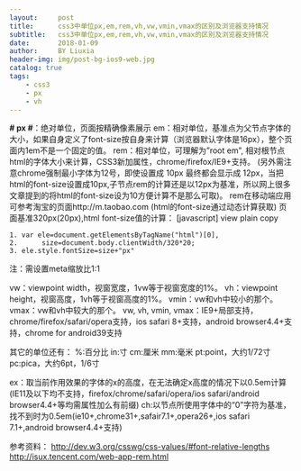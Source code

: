 ```yaml
---
layout:     post
title:      css3中单位px,em,rem,vh,vw,vmin,vmax的区别及浏览器支持情况
subtitle:   css3中单位px,em,rem,vh,vw,vmin,vmax的区别及浏览器支持情况
date:       2018-01-09
author:     BY Liuxia
header-img: img/post-bg-ios9-web.jpg
catalog: true
tags:
    - css3
    - px
    - vh
---  
```


  
**# px #**：绝对单位，页面按精确像素展示
em：相对单位，基准点为父节点字体的大小，如果自身定义了font-size按自身来计算（浏览器默认字体是16px），整个页面内1em不是一个固定的值。
rem：相对单位，可理解为”root em”, 相对根节点html的字体大小来计算，CSS3新加属性，chrome/firefox/IE9+支持。
(另外需注意chrome强制最小字体为12号，即使设置成 10px 最终都会显示成 12px，当把html的font-size设置成10px,子节点rem的计算还是以12px为基准，所以网上很多文章提到的将html的font-size设为10方便计算不是那么可取)。
rem在移动端应用可参考淘宝的页面http://m.taobao.com (html的font-size通过动态计算获取)
页面基准320px(20px),html font-size值的计算：
[javascript] view plain copy

	1. var ele=document.getElementsByTagName("html")[0],  
	2.      size=document.body.clientWidth/320*20;  
	3. ele.style.fontSize=size+"px"  

注：需设置meta缩放比1:1
<meta name="viewport" content="width=device-width, initial-scale=1.0, maximum-scale=1.0, minimum-scale=1.0, user-scalable=no" />

vw：viewpoint width，视窗宽度，1vw等于视窗宽度的1%。
vh：viewpoint height，视窗高度，1vh等于视窗高度的1%。
vmin：vw和vh中较小的那个。
vmax：vw和vh中较大的那个。
vw, vh, vmin, vmax：IE9+局部支持，chrome/firefox/safari/opera支持，ios safari 8+支持，android browser4.4+支持，chrome for android39支持

其它的单位还有：
%:百分比
in:寸
cm:厘米
mm:毫米
pt:point，大约1/72寸
pc:pica，大约6pt，1/6寸

ex：取当前作用效果的字体的x的高度，在无法确定x高度的情况下以0.5em计算(IE11及以下均不支持，firefox/chrome/safari/opera/ios safari/android browser4.4+等均需属性加么有前缀)
ch:以节点所使用字体中的“0”字符为基准，找不到时为0.5em(ie10+,chrome31+,safair7.1+,opera26+,ios safari 7.1+,android browser4.4+支持)

参考资料：
http://dev.w3.org/csswg/css-values/#font-relative-lengths
http://isux.tencent.com/web-app-rem.html


